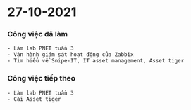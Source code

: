 # 27-10-2021

### Công việc đã làm

```
- Làm lab PNET tuần 3
- Vận hành giám sát hoạt động của Zabbix
- Tìm hiểu về Snipe-IT, IT asset management, Asset tiger
```

### Công việc tiếp theo

```
- Làm lab PNET tuần 3
- Cài Asset tiger
```
